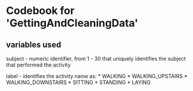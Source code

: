 # Codebook for 'GettingAndCleaningData'

## variables used
subject - numeric identifier, from 1 - 30 that uniquely identifies the subject that performed the activity

label - identifies the activity name as:
        * WALKING
        * WALKING_UPSTAIRS
        * WALKING_DOWNSTAIRS
        * SITTING
        * STANDING
        * LAYING
